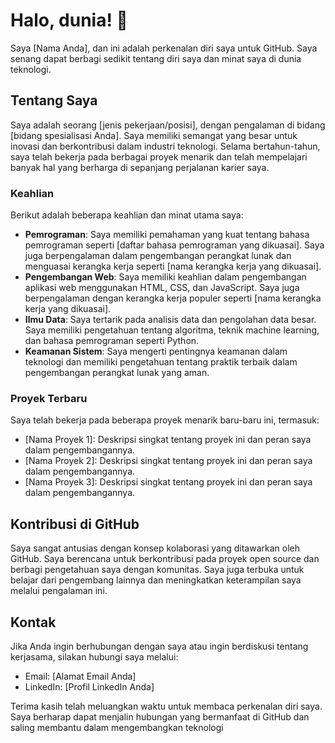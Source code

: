 # Halo, dunia! 👋

Saya [Nama Anda], dan ini adalah perkenalan diri saya untuk GitHub. Saya senang dapat berbagi sedikit tentang diri saya dan minat saya di dunia teknologi.

## Tentang Saya

Saya adalah seorang [jenis pekerjaan/posisi], dengan pengalaman di bidang [bidang spesialisasi Anda]. Saya memiliki semangat yang besar untuk inovasi dan berkontribusi dalam industri teknologi. Selama bertahun-tahun, saya telah bekerja pada berbagai proyek menarik dan telah mempelajari banyak hal yang berharga di sepanjang perjalanan karier saya.

### Keahlian

Berikut adalah beberapa keahlian dan minat utama saya:

- **Pemrograman**: Saya memiliki pemahaman yang kuat tentang bahasa pemrograman seperti [daftar bahasa pemrograman yang dikuasai]. Saya juga berpengalaman dalam pengembangan perangkat lunak dan menguasai kerangka kerja seperti [nama kerangka kerja yang dikuasai].
- **Pengembangan Web**: Saya memiliki keahlian dalam pengembangan aplikasi web menggunakan HTML, CSS, dan JavaScript. Saya juga berpengalaman dengan kerangka kerja populer seperti [nama kerangka kerja yang dikuasai].
- **Ilmu Data**: Saya tertarik pada analisis data dan pengolahan data besar. Saya memiliki pengetahuan tentang algoritma, teknik machine learning, dan bahasa pemrograman seperti Python.
- **Keamanan Sistem**: Saya mengerti pentingnya keamanan dalam teknologi dan memiliki pengetahuan tentang praktik terbaik dalam pengembangan perangkat lunak yang aman.

### Proyek Terbaru

Saya telah bekerja pada beberapa proyek menarik baru-baru ini, termasuk:

- [Nama Proyek 1]: Deskripsi singkat tentang proyek ini dan peran saya dalam pengembangannya.
- [Nama Proyek 2]: Deskripsi singkat tentang proyek ini dan peran saya dalam pengembangannya.
- [Nama Proyek 3]: Deskripsi singkat tentang proyek ini dan peran saya dalam pengembangannya.

## Kontribusi di GitHub

Saya sangat antusias dengan konsep kolaborasi yang ditawarkan oleh GitHub. Saya berencana untuk berkontribusi pada proyek open source dan berbagi pengetahuan saya dengan komunitas. Saya juga terbuka untuk belajar dari pengembang lainnya dan meningkatkan keterampilan saya melalui pengalaman ini.

## Kontak

Jika Anda ingin berhubungan dengan saya atau ingin berdiskusi tentang kerjasama, silakan hubungi saya melalui:

- Email: [Alamat Email Anda]
- LinkedIn: [Profil LinkedIn Anda]

Terima kasih telah meluangkan waktu untuk membaca perkenalan diri saya. Saya berharap dapat menjalin hubungan yang bermanfaat di GitHub dan saling membantu dalam mengembangkan teknologi
